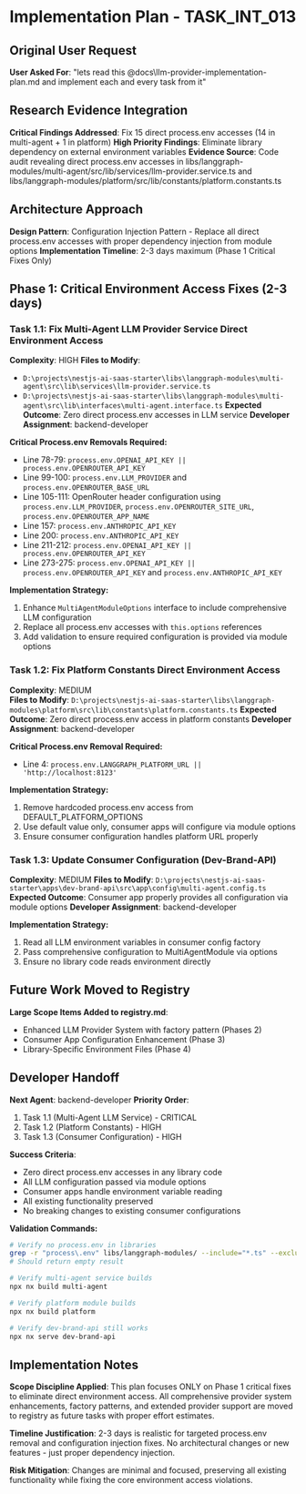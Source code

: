 # Implementation Plan - TASK_INT_013

## Original User Request

**User Asked For**: "lets read this @docs\llm-provider-implementation-plan.md and implement each and every task from it"

## Research Evidence Integration

**Critical Findings Addressed**: Fix 15 direct process.env accesses (14 in multi-agent + 1 in platform)
**High Priority Findings**: Eliminate library dependency on external environment variables
**Evidence Source**: Code audit revealing direct process.env accesses in libs/langgraph-modules/multi-agent/src/lib/services/llm-provider.service.ts and libs/langgraph-modules/platform/src/lib/constants/platform.constants.ts

## Architecture Approach

**Design Pattern**: Configuration Injection Pattern - Replace all direct process.env accesses with proper dependency injection from module options
**Implementation Timeline**: 2-3 days maximum (Phase 1 Critical Fixes Only)

## Phase 1: Critical Environment Access Fixes (2-3 days)

### Task 1.1: Fix Multi-Agent LLM Provider Service Direct Environment Access

**Complexity**: HIGH
**Files to Modify**:

- `D:\projects\nestjs-ai-saas-starter\libs\langgraph-modules\multi-agent\src\lib\services\llm-provider.service.ts`
- `D:\projects\nestjs-ai-saas-starter\libs\langgraph-modules\multi-agent\src\lib\interfaces\multi-agent.interface.ts`
  **Expected Outcome**: Zero direct process.env accesses in LLM service
  **Developer Assignment**: backend-developer

**Critical Process.env Removals Required:**

- Line 78-79: `process.env.OPENAI_API_KEY || process.env.OPENROUTER_API_KEY`
- Line 99-100: `process.env.LLM_PROVIDER` and `process.env.OPENROUTER_BASE_URL`
- Line 105-111: OpenRouter header configuration using `process.env.LLM_PROVIDER`, `process.env.OPENROUTER_SITE_URL`, `process.env.OPENROUTER_APP_NAME`
- Line 157: `process.env.ANTHROPIC_API_KEY`
- Line 200: `process.env.ANTHROPIC_API_KEY`
- Line 211-212: `process.env.OPENAI_API_KEY || process.env.OPENROUTER_API_KEY`
- Line 273-275: `process.env.OPENAI_API_KEY || process.env.OPENROUTER_API_KEY` and `process.env.ANTHROPIC_API_KEY`

**Implementation Strategy:**

1. Enhance `MultiAgentModuleOptions` interface to include comprehensive LLM configuration
2. Replace all process.env accesses with `this.options` references
3. Add validation to ensure required configuration is provided via module options

### Task 1.2: Fix Platform Constants Direct Environment Access

**Complexity**: MEDIUM  
**Files to Modify**: `D:\projects\nestjs-ai-saas-starter\libs\langgraph-modules\platform\src\lib\constants\platform.constants.ts`
**Expected Outcome**: Zero direct process.env access in platform constants
**Developer Assignment**: backend-developer

**Critical Process.env Removal Required:**

- Line 4: `process.env.LANGGRAPH_PLATFORM_URL || 'http://localhost:8123'`

**Implementation Strategy:**

1. Remove hardcoded process.env access from DEFAULT_PLATFORM_OPTIONS
2. Use default value only, consumer apps will configure via module options
3. Ensure consumer configuration handles platform URL properly

### Task 1.3: Update Consumer Configuration (Dev-Brand-API)

**Complexity**: MEDIUM
**Files to Modify**: `D:\projects\nestjs-ai-saas-starter\apps\dev-brand-api\src\app\config\multi-agent.config.ts`
**Expected Outcome**: Consumer app properly provides all configuration via module options
**Developer Assignment**: backend-developer

**Implementation Strategy:**

1. Read all LLM environment variables in consumer config factory
2. Pass comprehensive configuration to MultiAgentModule via options
3. Ensure no library code reads environment directly

## Future Work Moved to Registry

**Large Scope Items Added to registry.md**:

- Enhanced LLM Provider System with factory pattern (Phases 2)
- Consumer App Configuration Enhancement (Phase 3)
- Library-Specific Environment Files (Phase 4)

## Developer Handoff

**Next Agent**: backend-developer
**Priority Order**:

1. Task 1.1 (Multi-Agent LLM Service) - CRITICAL
2. Task 1.2 (Platform Constants) - HIGH
3. Task 1.3 (Consumer Configuration) - HIGH

**Success Criteria**:

- Zero direct process.env accesses in any library code
- All LLM configuration passed via module options
- Consumer apps handle environment variable reading
- All existing functionality preserved
- No breaking changes to existing consumer configurations

**Validation Commands:**

```bash
# Verify no process.env in libraries
grep -r "process\.env" libs/langgraph-modules/ --include="*.ts" --exclude-dir=node_modules
# Should return empty result

# Verify multi-agent service builds
npx nx build multi-agent

# Verify platform module builds
npx nx build platform

# Verify dev-brand-api still works
npx nx serve dev-brand-api
```

## Implementation Notes

**Scope Discipline Applied**: This plan focuses ONLY on Phase 1 critical fixes to eliminate direct environment access. All comprehensive provider system enhancements, factory patterns, and extended provider support are moved to registry as future tasks with proper effort estimates.

**Timeline Justification**: 2-3 days is realistic for targeted process.env removal and configuration injection fixes. No architectural changes or new features - just proper dependency injection.

**Risk Mitigation**: Changes are minimal and focused, preserving all existing functionality while fixing the core environment access violations.
